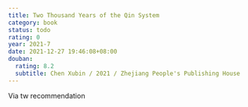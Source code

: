 ```yaml
---
title: Two Thousand Years of the Qin System
category: book
status: todo
rating: 0
year: 2021-7
date: 2021-12-27 19:46:08+08:00
douban:
  rating: 8.2
  subtitle: Chen Xubin / 2021 / Zhejiang People's Publishing House
---
```


Via tw recommendation
